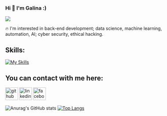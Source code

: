 ### Hi 👋 I'm Galina :)
<!-- <h1> Hi 👋 I'm Galina :) </h1> -->

 
   
  ![](https://github.com/GalkaKG/GalkaKG/blob/main/gif%20for%20my%20readme.gif)
 
 
 
 
  
   🔥 I'm interested in back-end development; data science, machine learning, automation, AI; cyber security, ethical hacking.
  
  

## Skills: 
<!-- ![image](https://user-images.githubusercontent.com/103485495/175953811-a2809308-2b17-437a-95f1-48ce1368a0d1.png)
![image](https://user-images.githubusercontent.com/103485495/175953867-4a22f1c3-8cef-41af-b3fc-6062640d4a4b.png)
![image](https://user-images.githubusercontent.com/103485495/175954035-35258ce4-aea2-4b2e-9f22-8b932d69f3f5.png)
![image](https://user-images.githubusercontent.com/103485495/176710765-2a0be393-e7a1-4cd5-b651-2249724665e8.png)
 -->

[![My Skills](https://skillicons.dev/icons?i=py,js,html,css,vscode,atom,postgres,mysql,docker,bootstrap,django,flask)](https://skillicons.dev)





 ## You can contact with me here:
 [<img src='https://cdn.jsdelivr.net/npm/simple-icons@3.0.1/icons/github.svg' alt='github' height='40'>](https://github.com/GalkaKG)  [<img src='https://cdn.jsdelivr.net/npm/simple-icons@3.0.1/icons/linkedin.svg' alt='linkedin' height='40'>](https://www.linkedin.com/in/galina-georgieva-12a6a7113/)  [<img src='https://cdn.jsdelivr.net/npm/simple-icons@3.0.1/icons/facebook.svg' alt='facebook' height='40'>](https://www.facebook.com/galina.georgieva.net) 


 ![Anurag's GitHub stats](https://github-readme-stats.vercel.app/api?username=GalkaKG&show_icons=true&theme=highcontrast)
 [![Top Langs](https://github-readme-stats.vercel.app/api/top-langs/?username=GalkaKG)](https://github.com/anuraghazra/github-readme-stats) 


 
 
 
<!--  [![willianrod's wakatime stats](https://github-readme-stats.vercel.app/api/wakatime?username=GalkaKG)](https://github.com/anuraghazra/github-readme-stats)
 [![Readme Card](https://github-readme-stats.vercel.app/api/pin/?username=GalkaKG&repo=github-readme-stats)](https://github.com/anuraghazra/github-readme-stats)
 [![Top Langs](https://github-readme-stats.vercel.app/api/top-langs/?username=GalkaKGa&layout=compact)](https://github.com/anuraghazra/github-readme-stats)
 ![Anurag's GitHub stats](https://github-readme-stats.vercel.app/api?username=GalkaKG&show_icons=true&theme=radical)  -->


  



<!---
GalkaKG/GalkaKG is a ✨ special ✨ repository because its `README.md` (this file) appears on your GitHub profile.
You can click the Preview link to take a look at your changes.

--->
   
